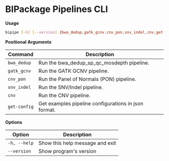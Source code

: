 # BIPackage Pipelines CLI

__Usage__

```bash
bipipe [-h] [--version] {bwa_dedup,gatk_gcnv,cnv_pon,snv_indel,cnv,get-config} ...
```

__Positional Arguments__

| Command     | Description                                           |
|-------------|-------------------------------------------------------|
| `bwa_dedup` | Run the bwa_dedup_sp_qc_mosdepth pipeline.           |
| `gatk_gcnv` | Run the GATK GCNV pipeline.                          |
| `cnv_pon`   | Run the Panel of Normals (PON) pipeline.             |
| `snv_indel` | Run the SNV/Indel pipeline.                          |
| `cnv`       | Run the CNV pipeline.                                 |
| `get-config`| Get examples pipeline configurations in json format. |

__Options__

| Option        | Description                           |
|---------------|---------------------------------------|
| `-h, --help`  | Show this help message and exit      |
| `--version`   | Show program's version              |